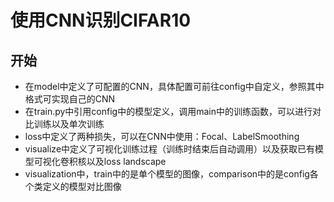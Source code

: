 # 使用CNN识别CIFAR10

## 开始
- 在model中定义了可配置的CNN，具体配置可前往config中自定义，参照其中格式可实现自己的CNN
- 在train.py中引用config中的模型定义，调用main中的训练函数，可以进行对比训练以及单次训练
- loss中定义了两种损失，可以在CNN中使用：Focal、LabelSmoothing
- visualize中定义了可视化训练过程（训练时结束后自动调用）以及获取已有模型可视化卷积核以及loss landscape
- visualization中，train中的是单个模型的图像，comparison中的是config各个类定义的模型对比图像